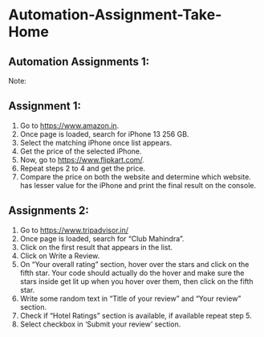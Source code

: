 # Automation-Assignment-Take-Home

## Automation Assignments 1:
Note:

## Assignment 1:

1. Go to https://www.amazon.in.
2. Once page is loaded, search for iPhone 13 256 GB.
3. Select the matching iPhone once list appears.
4. Get the price of the selected iPhone.
5. Now, go to https://www.flipkart.com/.
6. Repeat steps 2 to 4 and get the price.
7. Compare the price on both the website and determine which website.
has lesser value for the iPhone and print the final result on the console.


## Assignments 2:
1. Go to ​https://www.tripadvisor.in/
2. Once page is loaded, search for “Club Mahindra”.
3. Click on the first result that appears in the list.
4. Click on Write a Review.
5. On “Your overall rating” section, hover over the stars and click on the fifth star. Your
code should actually do the hover and make sure the stars inside get lit up when you
hover over them, then click on the fifth star.
6. Write some random text in “​Title of your review” and “​Your review” ​section.
7. Check if “​Hotel Ratings” ​section is available, if available repeat step 5.
8. Select checkbox in ‘​Submit your review’ ​section.
